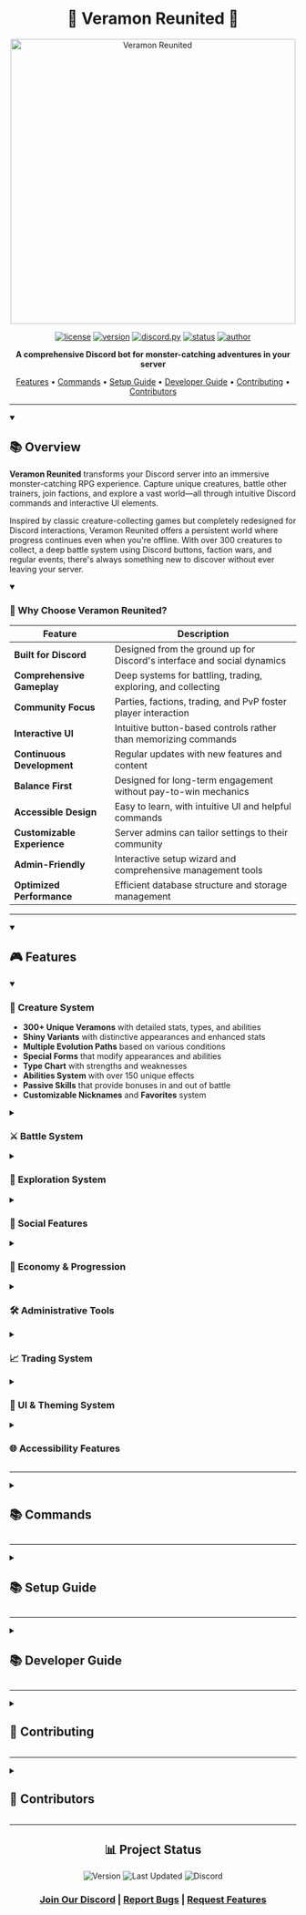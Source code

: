 <div align="center">

# 🌟 Veramon Reunited 🌟

<img src="https://i.imgur.com/EMNMEsp.jpeg" alt="Veramon Reunited" width="500"/>

[![license](http://img.shields.io/badge/license-MIT-blue.svg)](https://github.com/killerdash117/veramon-reunited/blob/master/LICENSE)
[![version](https://img.shields.io/badge/version-v0.33.000-brightgreen.svg)](https://github.com/killerdash117/veramon-reunited/releases)
[![discord.py](https://img.shields.io/badge/discord.py-2.3.0-blue.svg)](https://github.com/Rapptz/discord.py)
[![status](https://img.shields.io/badge/status-in%20development-orange.svg)](https://github.com/killerdash117/veramon-reunited)
[![author](https://img.shields.io/badge/author-killerdash117-purple.svg)](https://github.com/killerdash117)

**A comprehensive Discord bot for monster-catching adventures in your server**

[Features](#-features) • [Commands](#-commands) • [Setup Guide](#-setup-guide) • [Developer Guide](#-developer-guide) • [Contributing](#-contributing) • [Contributors](#-contributors)

</div>

---

<details open>
<summary><h2> 📚 Overview</h2></summary>

**Veramon Reunited** transforms your Discord server into an immersive monster-catching RPG experience. Capture unique creatures, battle other trainers, join factions, and explore a vast world—all through intuitive Discord commands and interactive UI elements.

Inspired by classic creature-collecting games but completely redesigned for Discord interactions, Veramon Reunited offers a persistent world where progress continues even when you're offline. With over 300 creatures to collect, a deep battle system using Discord buttons, faction wars, and regular events, there's always something new to discover without ever leaving your server.

<details open>
<summary><h3> 🤔 Why Choose Veramon Reunited?</h3></summary>

| Feature | Description |
|---------|-------------|
| **Built for Discord** | Designed from the ground up for Discord's interface and social dynamics |
| **Comprehensive Gameplay** | Deep systems for battling, trading, exploring, and collecting |
| **Community Focus** | Parties, factions, trading, and PvP foster player interaction |
| **Interactive UI** | Intuitive button-based controls rather than memorizing commands |
| **Continuous Development** | Regular updates with new features and content |
| **Balance First** | Designed for long-term engagement without pay-to-win mechanics |
| **Accessible Design** | Easy to learn, with intuitive UI and helpful commands |
| **Customizable Experience** | Server admins can tailor settings to their community |
| **Admin-Friendly** | Interactive setup wizard and comprehensive management tools |
| **Optimized Performance** | Efficient database structure and storage management |

</details>
</details>

---

<details open>
<summary><h2> 🎮 Features</h2></summary>

<details open>
<summary><h3> 🦖 Creature System</h3></summary>

- **300+ Unique Veramons** with detailed stats, types, and abilities
- **Shiny Variants** with distinctive appearances and enhanced stats
- **Multiple Evolution Paths** based on various conditions
- **Special Forms** that modify appearances and abilities
- **Type Chart** with strengths and weaknesses
- **Abilities System** with over 150 unique effects
- **Passive Skills** that provide bonuses in and out of battle
- **Customizable Nicknames** and **Favorites** system

</details>

<details>
<summary><h3> ⚔️ Battle System</h3></summary>

- **Turn-Based Combat** with strategic depth
- **Type Effectiveness** system with multipliers
- **PvP Battles** against other trainers
- **PvE Challenges** against NPC trainers of varying difficulty
- **Multi-Battle Support** for 2v2 team battles
- **Move Pool** with over 200 unique moves
- **Battle Items** that provide tactical advantages
- **Battle Logs** for tracking match history and statistics
- **Battle Rankings** for competitive players
- **Battle Rewards** including XP, tokens, and rare items
- **Enhanced Battle UI** with animated health bars and interactive controls

</details>

<details>
<summary><h3> 🌳 Exploration System</h3></summary>

- **10+ Unique Biomes** each with different Veramon spawns
- **Weather System** affecting spawn rates and types
- **Day/Night Cycle** with time-specific encounters
- **Special Areas** unlocked through progression
- **Seasonal Events** with limited-time creatures
- **Rarity System** from common to mythical encounters
- **Encounter Boosts** through items and upgrades
- **Location-Based Quests** for additional rewards

</details>

<details>
<summary><h3> 👥 Social Features</h3></summary>

- **Trading System** for exchanging Veramon and items
- **Guild System** for team-based gameplay
- **Faction Wars** with territory control mechanics
- **Leaderboards** tracking various achievements
- **Party System** for coordinated exploration
- **Tournaments** with brackets and prizes
- **Friend System** with benefits for playing together
- **Profile Customization** with themes and backgrounds
- **Achievement Display** to showcase accomplishments

</details>

<details>
<summary><h3> 💸 Economy & Progression</h3></summary>

- **Token Economy** with multiple ways to earn and spend
- **Item Shop** with rotating inventory
- **VIP Shop** with exclusive items for supporters
- **Level System** for trainers with increasing benefits
- **Quest System** with daily, weekly, and special tasks
- **Achievement System** with milestone rewards
- **Collection Completion** bonuses and tracking
- **Seasonal Events** with exclusive rewards
- **Battle Pass** system with free and premium tiers

</details>

<details>
<summary><h3> 🛠️ Administrative Tools</h3></summary>

- **Setup Wizard** for easy server configuration
- **Customizable Settings** for spawn rates, rewards, and more
- **Moderation Commands** for managing players and events
- **Statistics Dashboard** for server activity monitoring
- **Role Integration** with Discord server roles
- **Channel Configuration** for dedicated gameplay areas
- **Announcement System** for server-wide notifications
- **Backup System** for database management
- **Update Notifications** for new features and changes

</details>

<details>
<summary><h3> 📈 Trading System</h3></summary>

- **Direct Player Trading** with security verification
- **Enhanced Trading UI** with side-by-side comparison views
- **Trade History** for tracking past exchanges
- **Item and Veramon Trading** with multi-select capability
- **Trade Confirmation** requiring both parties' approval
- **Visual Trade Verification** showing exactly what's being traded
- **Scam Protection** with multiple safeguards
- **Recent Trades Log** viewable through commands
- **Trade Metrics** tracking popular trades and values

</details>

<details>
<summary><h3> 🎨 UI & Theming System</h3></summary>

- **Customizable Themes** with different color schemes and styles
- **Personal Theme Settings** saved per user
- **Interactive UI Components** with modern Discord features
- **Carousel Views** for browsing collections and items
- **Enhanced Selection Menus** with category support
- **Theme Preview System** to test before applying
- **Styled Embeds** with consistent visual language
- **Visual State Changes** for battles and special events
- **Color Customization** for indicators and highlights
- **Accessibility Options** with high-contrast themes
- **UI Integration** with all major game systems

</details>

<details>
<summary><h3> 🌐 Accessibility Features</h3></summary>

- **Comprehensive Accessibility Settings** - Complete settings panel with multiple options
- **Text Size Options** - Small, Medium, Large, and Extra Large text for all UI elements
- **Color Vision Deficiency Support**:
  - Deuteranopia mode (green-blind friendly)
  - Protanopia mode (red-blind friendly)
  - Tritanopia mode (blue-blind friendly)
  - Monochrome/grayscale mode
- **High Contrast Mode** - Enhanced visibility with maximized contrast
- **Animation Controls** - Full, reduced, or no animations based on user preference
- **Simplified UI Mode** - Cleaner layouts with reduced visual complexity
- **Extended Interaction Timeouts** - Longer response windows for battles and trades
- **Extra Button Spacing** - Improved motor accessibility for button interactions
- **Screen Reader Support** - Enhanced descriptions and alt text for images
- **Shortcut Buttons Panel** - Quick access to common accessibility settings
- **Command Aliases** - Simple text commands for quick accessibility adjustments
- **Theme Integration** - Accessibility settings applied consistently across all UI elements
- **Persistence** - Settings saved per user across sessions

Access these features with the `/accessibility` command or use the `!shortcuts` command for quick access to essential options.

</details>

</details>

---

<details>
<summary><h2> 📚 Commands</h2></summary>

<details>
<summary><h3> Getting Started</h3></summary>

| Command | Description | Example |
|---------|-------------|---------|
| `/help` | View available commands | `/help` |
| `/start` | Begin your Veramon adventure | `/start` |
| `/tutorial` | Interactive guide to gameplay | `/tutorial` |
| `/daily` | Claim daily rewards | `/daily` |
| `/profile` | View your trainer profile | `/profile` |
| `/collection` | View your Veramon collection | `/collection` |

</details>

<details>
<summary><h3> Exploration</h3></summary>

| Command | Description | Example |
|---------|-------------|---------|
| `/explore` | Explore for wild Veramon | `/explore` |
| `/explore [biome]` | Explore a specific biome | `/explore forest` |
| `/catch [veramon_id]` | Attempt to catch a wild Veramon | `/catch w12345` |
| `/biomes` | View available biomes | `/biomes` |
| `/weather` | Check current weather conditions | `/weather` |

</details>

<details>
<summary><h3> Battle System</h3></summary>

| Command | Description | Example |
|---------|-------------|---------|
| `/battle_pve [difficulty]` | Battle an NPC trainer | `/battle_pve normal` |
| `/battle_pvp [player]` | Challenge another player | `/battle_pvp @Username` |
| `/battle_multi [type] [team_size]` | Start a multi-player battle | `/battle_multi 2v2 2` |
| `/move [move_id]` | Use a move in battle | `/move tackle` |
| `/switch [veramon_id]` | Switch active Veramon in battle | `/switch v12345` |

</details>

<details>
<summary><h3> Economy & Shopping</h3></summary>

| Command | Description | Example |
|---------|-------------|---------|
| `/balance` | Check your token balance | `/balance` |
| `/shop` | Browse the item shop | `/shop` |
| `/shop [category]` | Browse a specific shop category | `/shop boosts` |
| `/shop_buy [item_id] [quantity]` | Purchase an item | `/shop_buy token_magnet 1` |
| `/inventory` | View your items | `/inventory` |
| `/use [item_id] [target]` | Use an item | `/use potion v12345` |

</details>

<details>
<summary><h3> Social & Guilds</h3></summary>

| Command | Description | Example |
|---------|-------------|---------|
| `/guild_create [name]` | Create a new guild | `/guild_create PokeExplorers` |
| `/guild_join [guild_id]` | Join an existing guild | `/guild_join g12345` |
| `/guild_leave` | Leave your current guild | `/guild_leave` |
| `/guild_info [guild_id]` | View guild details | `/guild_info g12345` |
| `/guild_invite [player]` | Invite a player to your guild | `/guild_invite @Username` |
| `/leaderboard [category]` | View leaderboards | `/leaderboard catches` |

</details>

<details>
<summary><h3> Faction System</h3></summary>

| Command | Description | Example |
|---------|-------------|---------|
| `/faction_join [faction_name]` | Request to join a faction | `/faction_join Mystic` |
| `/faction_info [faction_name]` | View faction details | `/faction_info Mystic` |
| `/faction_leave` | Leave your current faction | `/faction_leave` |
| `/faction_upgrade [upgrade_name]` | Purchase faction upgrades | `/faction_upgrade token_economy` |
| `/faction_buff [buff_type]` | Activate faction-wide buffs | `/faction_buff token` |
| `/faction_war [target_faction]` | Declare war on another faction | `/faction_war Valor` |
| `/faction_shop` | Browse faction-specific shop | `/faction_shop` |
| `/faction_level` | Check faction level and progress | `/faction_level` |
| `/faction_contribute [amount]` | Donate tokens to faction treasury | `/faction_contribute 1000` |

</details>

<details>
<summary><h3> VIP Commands</h3></summary>

| Command | Description | Example |
|---------|-------------|---------|
| `/vip_shop` | Browse VIP-exclusive shop | `/vip_shop` |
| `/vip_shop_buy [item_id] [quantity]` | Purchase from VIP shop | `/vip_shop_buy premium_token_pack 1` |
| `/daily_vip` | Claim enhanced VIP daily rewards | `/daily_vip` |
| `/nickname_color [color]` | Change nickname color in bot embeds | `/nickname_color #FF5500` |

</details>

<details>
<summary><h3> Moderation Commands</h3></summary>

| Command | Description | Example |
|---------|-------------|---------|
| `/mod_trade_view [trade_id]` | View details of any trade | `/mod_trade_view t12345` |
| `/mod_battle_view [battle_id]` | View details of any battle | `/mod_battle_view b12345` |
| `/mod_mute [user] [duration]` | Temporarily mute a user from bot commands | `/mod_mute @Username 1h` |
| `/mod_unmute [user]` | Remove a mute from a user | `/mod_unmute @Username` |
| `/mod_announce [message]` | Send an announcement to all players | `/mod_announce Server event starting soon!` |

</details>

<details>
<summary><h3> Administration Commands</h3></summary>

| Command | Description | Example |
|---------|-------------|---------|
| `/admin_setup` | Run the interactive setup wizard | `/admin_setup` |
| `/admin_config [category]` | Configure bot settings | `/admin_config spawns` |
| `/admin_roles` | Configure role permissions | `/admin_roles` |
| `/admin_channels` | Configure channel settings | `/admin_channels` |
| `/admin_spawn` | Force spawn a Veramon | `/admin_spawn` |
| `/admin_event [event_id] [action]` | Manage server events | `/admin_event summer_fest start` |
| `/admin_reset [player]` | Reset a player's progress | `/admin_reset @Username` |
| `/admin_backup` | Create a database backup | `/admin_backup` |
| `/admin_restore [backup_id]` | Restore from a backup | `/admin_restore backup_20250415` |

</details>

</details>

---

<details>
<summary><h2> 📚 Setup Guide</h2></summary>

<details>
<summary><h3> Installation for Bot Developers</h3></summary>

1. **Clone the Repository**
   ```bash
   git clone https://github.com/killerdash117/veramon-reunited.git
   cd veramon-reunited
   ```

2. **Set Up Environment**
   ```bash
   # Create and activate virtual environment
   python -m venv venv
   
   # Windows
   venv\Scripts\activate
   
   # Linux/macOS
   source venv/bin/activate
   
   # Install dependencies
   pip install -r requirements.txt
   ```

3. **Configure Environment Variables**
   Create a `.env` file in the root directory with the following:
   ```
   BOT_TOKEN=your_discord_bot_token_here
   ```

4. **Run the Bot**
   ```bash
   python src/main.py
   ```

5. **Get Bot Token**
   - Go to [Discord Developer Portal](https://discord.com/developers/applications)
   - Create a new application and add a bot
   - Enable necessary intents (Message Content, Server Members, Presence)
   - Copy the token to your `.env` file

</details>

<details>
<summary><h3> Adding to Your Server</h3></summary>

1. **[Click Here to Invite the Bot](https://discord.com/)**
2. Select the server you wish to add Veramon Reunited to
3. Authorize the required permissions
4. The bot will join your server ready to use!

</details>

<details>
<summary><h3> Quick Setup</h3></summary>

1. Run the interactive setup wizard with `/setup`
2. Follow the step-by-step prompts to configure:
   - General settings (bot prefix, status, timezone)
   - Game features (battles, trading, quests, events)
   - Economy settings (token rewards, starting balances)
   - Spawn settings (rates, rarities, biomes)
   - Channel configurations (for spawns, announcements, logs)
   - Role assignments (admin, moderator, VIP)
   - Security settings (rate limits, cooldowns)
3. Your configuration changes are saved automatically

</details>

<details>
<summary><h3> Manual Setup</h3></summary>

If you prefer a more hands-on approach, you can also set up the bot manually:

1. Create these recommended roles (optional but encouraged):
   - **Veramon Trainer** - For regular users
   - **VIP** - For premium users or supporters
   - **Mod** - For server moderators
   - **Admin** - For server administrators
   - **Dev** - For bot developers
2. Start with basic commands:
   - `/help` - View available commands
   - `/start` - Begin your adventure
   - `/explore` - Find your first Veramon

</details>

<details>
<summary><h3> Server Configuration</h3></summary>

Server administrators can customize the bot experience:

1. Use `/admin_config` to adjust:
   - Spawn rates and catch difficulties
   - Economy balance
   - Feature availability
   - Channel restrictions

2. Set up dedicated channels (recommended):
   - `#veramon-catching` - For exploration and catching
   - `#veramon-battles` - For trainer battles
   - `#veramon-trading` - For trading marketplace
   - `#veramon-announcements` - For bot announcements

</details>

</details>

---

<details>
<summary><h2> 📚 Developer Guide</h2></summary>

<details>
<summary><h3> Project Structure</h3></summary>

The Veramon Reunited codebase is organized for maintainability and separation of concerns:

```
veramon_reunited/
├── README.md             # Project documentation
├── main.py               # Bot entry point
├── src/                  # Source code
│   ├── bot.py            # Core Discord bot configuration
│   ├── cogs/             # Discord command modules 
│   │   ├── admin/        # Administrative commands
│   │   ├── gameplay/     # Core gameplay commands
│   │   └── social/       # Community interaction commands
│   ├── models/           # Data models
│   │   ├── battle.py     # Battle mechanics
│   │   ├── battle_actor.py # Actor-based battle implementation
│   │   ├── battle_manager.py # Battle actor management
│   │   ├── permissions.py # Permission system
│   │   └── veramon.py    # Creature system
│   ├── utils/            # Utility functions
│   │   ├── actor_system.py # Actor-based architecture
│   │   ├── battle_metrics.py # Battle performance tracking
│   │   ├── cache_manager.py # Caching mechanisms
│   │   ├── data_loader.py # JSON data loading
│   │   ├── performance_monitor.py # System metrics
│   │   └── ui_helpers.py # Discord UI utilities
│   └── db/               # Database management
│       ├── db.py         # Database connection
│       ├── schema.py     # Schema definition
│       └── cache_manager.py # Query caching
└── data/                 # Game data (JSON)
    ├── veramon/          # Creature definitions
    ├── moves/            # Ability definitions
    └── items/            # Item definitions
```

</details>

<details>
<summary><h3> Key Technologies</h3></summary>

| Technology | Purpose |
|------------|---------|
| **discord.py** | Python library for Discord API interaction |
| **Discord UI Components** | Buttons, selects, and modals for interactive gameplay |
| **SQLite** | Local database storage for user data and game state |
| **JSON** | Data storage for game assets |
| **Actor System** | Battle state management architecture |
| **python-dotenv** | Environment variable management |
| **SQLAlchemy** | ORM for database interactions |

</details>

<details>
<summary><h3> Core Systems</h3></summary>

#### Discord Integration

The bot is built entirely around Discord's interface capabilities:

- **Slash Commands** - All user interactions start with / commands
- **Button Interactions** - Battle controls, team management, and navigation
- **Embeds** - Rich visual displays for battles, profiles, and game information
- **Ephemeral Messages** - Private responses for sensitive information
- **Component Interactions** - Selection menus, modals for user input

#### Actor-Based Architecture

The battle system utilizes an actor-based architecture, providing:

- **Isolation** - Each battle runs in its own isolated context
- **Persistence** - Battles persist through bot restarts
- **Discord Compatibility** - Designed to handle Discord's interaction timeouts
- **Resilience** - Error handling and graceful recovery

```python
# Example of Discord command calling the actor system
@app_commands.command(name="battle_move", description="Execute a move in battle")
async def battle_move(self, interaction: discord.Interaction, move_name: str):
    # Defer the response to avoid Discord timeout
    await interaction.response.defer(ephemeral=True)
    
    battle_id = self.get_user_battle(str(interaction.user.id))
    if not battle_id:
        return await interaction.followup.send("You're not in a battle!")
    
    # Get the battle actor through the manager
    battle_ref = self.battle_manager.get_battle(battle_id)
    
    # Send a message to the actor and await response
    result = await battle_ref.ask({
        "action": "execute_move",
        "user_id": str(interaction.user.id),
        "move_name": move_name
    })
    
    # Send the result back to Discord
    await interaction.followup.send(result["message"])
```

#### Battle Metrics and Performance

The system includes comprehensive performance monitoring for Discord interactions:

- **Query Timing** - Database operation tracking
- **Battle Performance** - Metrics on battle duration and complexity
- **User Response Time** - Tracking interaction responsiveness
- **Caching System** - Efficient data retrieval for common operations
- **Automated Optimization** - Background tasks to maintain performance

</details>

<details>
<summary><h3> Testing</h3></summary>

#### Running Tests

```bash
# Run all tests
python -m unittest discover tests

# Run specific test module
python -m unittest tests.test_battle_system
```

#### Test Coverage

- **Unit Tests** - Core game mechanics and calculations
- **Integration Tests** - Database operations and state management
- **Mock Testing** - Discord API interactions with simulated responses
- **Performance Testing** - Load testing for multi-battle scenarios

</details>

</details>

---

<details>
<summary><h2> 🤝 Contributing</h2></summary>

<details>
<summary><h3> How to Contribute</h3></summary>

1. Fork the repository
2. Create a feature branch (`git checkout -b feature/amazing-feature`)
3. Commit your changes (`git commit -m 'Add some amazing feature'`)
4. Push to the branch (`git push origin feature/amazing-feature`)
5. Open a Pull Request

</details>

<details>
<summary><h3> Contribution Guidelines</h3></summary>

- Follow the existing code style and conventions
- Write clear, descriptive commit messages
- Include tests for new features
- Update documentation for changes
- Keep PRs focused on a single feature or bug fix

</details>

<details>
<summary><h3> Code Review Process</h3></summary>

1. All PRs require review from at least one maintainer
2. Automated tests must pass
3. Documentation must be updated if needed
4. Changes should maintain or improve code quality

</details>

</details>

---

<details>
<summary><h2> 👥 Contributors</h2></summary>

- **killerdash117** - Project founder and lead developer
- **Darkrell** - Tester and server provider

</details>

---

<div align="center">

## 📊 Project Status

![Version](https://img.shields.io/badge/version-v0.33.000-brightgreen.svg)
![Last Updated](https://img.shields.io/badge/last%20updated-April%2021%2C%202025-blue.svg)
![Discord](https://img.shields.io/discord/XXXXXX?label=discord&logo=discord&logoColor=white)

### [Join Our Discord](https://discord.gg/veramon) | [Report Bugs](https://github.com/killerdash117/veramon-reunited/issues) | [Request Features](https://github.com/killerdash117/veramon-reunited/issues)

</div>
